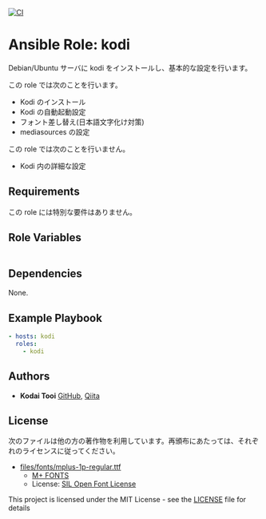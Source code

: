 [![CI](https://github.com/ktooi/ansible-role-kodi/workflows/CI/badge.svg)](https://github.com/ktooi/ansible-role-kodi/actions?query=workflow%3ACI+branch%3Amain)

# Ansible Role: kodi

Debian/Ubuntu サーバに kodi をインストールし、基本的な設定を行います。

この role では次のことを行います。

* Kodi のインストール
* Kodi の自動起動設定
* フォント差し替え(日本語文字化け対策)
* mediasources の設定

この role では次のことを行いません。

* Kodi 内の詳細な設定

## Requirements

この role には特別な要件はありません。

## Role Variables

```yaml
```

## Dependencies

None.

## Example Playbook

```yaml
- hosts: kodi
  roles:
    - kodi
```

## Authors

* **Kodai Tooi** [GitHub](https://github.com/ktooi), [Qiita](https://qiita.com/ktooi)

## License

次のファイルは他の方の著作物を利用しています。再頒布にあたっては、それぞれのライセンスに従ってください。
* [files/fonts/mplus-1p-regular.ttf](files/fonts/mplus-1p-regular.ttf)
    * [M+ FONTS](https://mplusfonts.github.io/)
    * License: [SIL Open Font License](https://scripts.sil.org/cms/scripts/page.php?site_id=nrsi&id=OFL_web)

This project is licensed under the MIT License - see the [LICENSE](LICENSE) file for details
